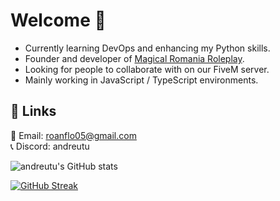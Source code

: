 # Welcome 👋

- Currently learning DevOps and enhancing my Python skills.
- Founder and developer of [Magical Romania Roleplay](https://discord.gg/An5pSBdSha).
- Looking for people to collaborate with on our FiveM server.
- Mainly working in JavaScript / TypeScript environments.

## 🔗 Links

📧 Email: [roanflo05@gmail.com](mailto:roanflo05@gmail.com) <br>
📞 Discord: andreutu

![andreutu's GitHub stats](https://github-readme-stats.vercel.app/api?username=andreutu&theme=github_dark)

[![GitHub Streak](https://streak-stats.demolab.com/?user=andreutu&theme=github-dark-blue)](https://git.io/streak-stats)
